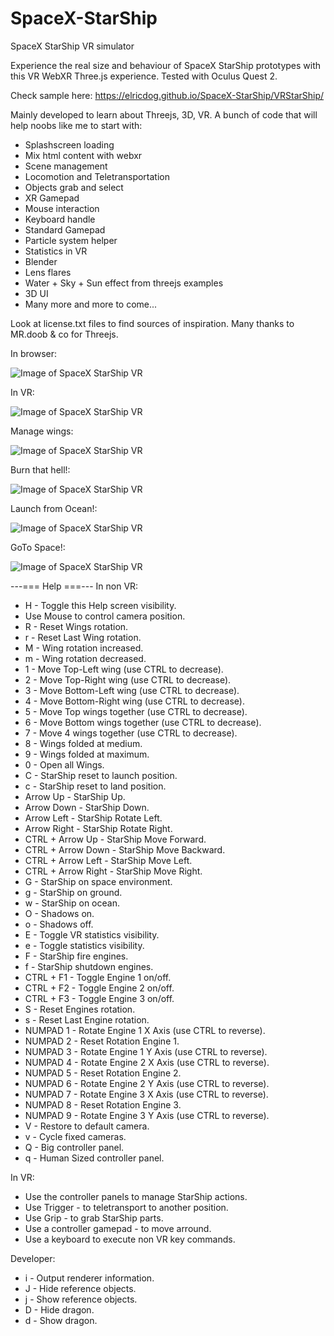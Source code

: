 # SpaceX-StarShip
SpaceX StarShip VR simulator

Experience the real size and behaviour of SpaceX StarShip prototypes with this VR WebXR Three.js experience.
Tested with Oculus Quest 2.

Check sample here:
https://elricdog.github.io/SpaceX-StarShip/VRStarShip/

Mainly developed to learn about Threejs, 3D, VR.
A bunch of code that will help noobs like me to start with:
- Splashscreen loading
- Mix html content with webxr
- Scene management
- Locomotion and Teletransportation
- Objects grab and select
- XR Gamepad
- Mouse interaction
- Keyboard handle
- Standard Gamepad
- Particle system helper
- Statistics in VR
- Blender
- Lens flares
- Water + Sky + Sun effect from threejs examples
- 3D UI
- Many more and more to come...

Look at license.txt files to find sources of inspiration.
Many thanks to MR.doob & co for Threejs.

In browser:

![Image of SpaceX StarShip VR](https://github.com/elricdog/SpaceX-StarShip/blob/main/media/screenshot002.png)

In VR:

![Image of SpaceX StarShip VR](https://github.com/elricdog/SpaceX-StarShip/blob/main/media/screenshot001.png)

Manage wings:

![Image of SpaceX StarShip VR](https://github.com/elricdog/SpaceX-StarShip/blob/main/media/screenshot003.png)

Burn that hell!:

![Image of SpaceX StarShip VR](https://github.com/elricdog/SpaceX-StarShip/blob/main/media/screenshot004.png)

Launch from Ocean!:

![Image of SpaceX StarShip VR](https://github.com/elricdog/SpaceX-StarShip/blob/main/media/screenshot005.png)

GoTo Space!:

![Image of SpaceX StarShip VR](https://github.com/elricdog/SpaceX-StarShip/blob/main/media/screenshot006.png)

---=== Help ===---
In non VR:
- H - Toggle this Help screen visibility.
- Use Mouse to control camera position.
- R - Reset Wings rotation.
- r - Reset Last Wing rotation.
- M - Wing rotation increased.
- m - Wing rotation decreased.
- 1 - Move Top-Left wing (use CTRL to decrease).
- 2 - Move Top-Right wing (use CTRL to decrease).
- 3 - Move Bottom-Left wing (use CTRL to decrease).
- 4 - Move Bottom-Right wing (use CTRL to decrease).
- 5 - Move Top wings together (use CTRL to decrease).
- 6 - Move Bottom wings together (use CTRL to decrease).
- 7 - Move 4 wings together (use CTRL to decrease).
- 8 - Wings folded at medium.
- 9 - Wings folded at maximum.
- 0 - Open all Wings.
- C - StarShip reset to launch position.
- c - StarShip reset to land position.
- Arrow Up - StarShip Up.
- Arrow Down - StarShip Down.
- Arrow Left - StarShip Rotate Left.
- Arrow Right - StarShip Rotate Right.						
- CTRL + Arrow Up - StarShip Move Forward.
- CTRL + Arrow Down - StarShip Move Backward.
- CTRL + Arrow Left - StarShip Move Left.
- CTRL + Arrow Right - StarShip Move Right.						
- G - StarShip on space environment.
- g - StarShip on ground.
- w - StarShip on ocean.
- O - Shadows on.
- o - Shadows off.
- E - Toggle VR statistics visibility.
- e - Toggle statistics visibility.
- F - StarShip fire engines.
- f - StarShip shutdown engines.
- CTRL + F1 - Toggle Engine 1 on/off.
- CTRL + F2 - Toggle Engine 2 on/off.
- CTRL + F3 - Toggle Engine 3 on/off.
- S - Reset Engines rotation.
- s - Reset Last Engine rotation.						
- NUMPAD 1 - Rotate Engine 1 X Axis (use CTRL to reverse).
- NUMPAD 2 - Reset Rotation Engine 1.
- NUMPAD 3 - Rotate Engine 1 Y Axis (use CTRL to reverse).
- NUMPAD 4 - Rotate Engine 2 X Axis (use CTRL to reverse).
- NUMPAD 5 - Reset Rotation Engine 2.
- NUMPAD 6 - Rotate Engine 2 Y Axis (use CTRL to reverse).
- NUMPAD 7 - Rotate Engine 3 X Axis (use CTRL to reverse).
- NUMPAD 8 - Reset Rotation Engine 3.
- NUMPAD 9 - Rotate Engine 3 Y Axis (use CTRL to reverse).						
- V - Restore to default camera.
- v - Cycle fixed cameras.						
- Q - Big controller panel.
- q - Human Sized controller panel.						


In VR:
  
- Use the controller panels to manage StarShip actions.
- Use Trigger - to teletransport to another position.
- Use Grip - to grab StarShip parts.
- Use a controller gamepad - to move arround.
- Use a keyboard to execute non VR key commands.


Developer:
  
- i - Output renderer information.
- J - Hide reference objects.
- j - Show reference objects.
- D - Hide dragon.
- d - Show dragon.
